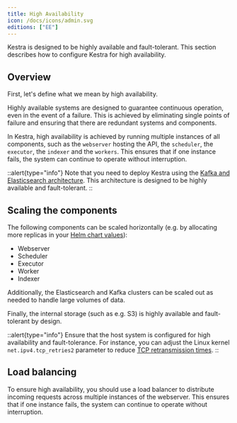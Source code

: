 ```yaml
---
title: High Availability
icon: /docs/icons/admin.svg
editions: ["EE"]
---
```


Kestra is designed to be highly available and fault-tolerant. This section describes how to configure Kestra for high availability.

## Overview

First, let's define what we mean by high availability.

Highly available systems are designed to guarantee continuous operation, even in the event of a failure. This is achieved by eliminating single points of failure and ensuring that there are redundant systems and components.

In Kestra, high availability is achieved by running multiple instances of all components, such as the `webserver` hosting the API, the `scheduler`, the `executor`, the `indexer` and the `workers`. This ensures that if one instance fails, the system can continue to operate without interruption.

::alert{type="info"}
Note that you need to deploy Kestra using the [Kafka and Elasticsearch architecture](../07.architecture/index.md#architecture-with-kafka-and-elasticsearch-backend). This architecture is designed to be highly available and fault-tolerant.
::

## Scaling the components

The following components can be scaled horizontally (e.g. by allocating more replicas in your [Helm chart values](https://github.com/kestra-io/helm-charts/blob/master/charts/kestra/values.yaml#L42-L45)):

- Webserver
- Scheduler
- Executor
- Worker
- Indexer

Additionally, the Elasticsearch and Kafka clusters can be scaled out as needed to handle large volumes of data.

Finally, the internal storage (such as e.g. S3) is highly available and fault-tolerant by design.

::alert{type="info"}
Ensure that the host system is configured for high availability and fault-tolerance. For instance, you can adjust the Linux kernel `net.ipv4.tcp_retries2` parameter to reduce [TCP retransmission times](https://access.redhat.com/solutions/726753).
::

## Load balancing

To ensure high availability, you should use a load balancer to distribute incoming requests across multiple instances of the webserver. This ensures that if one instance fails, the system can continue to operate without interruption.
